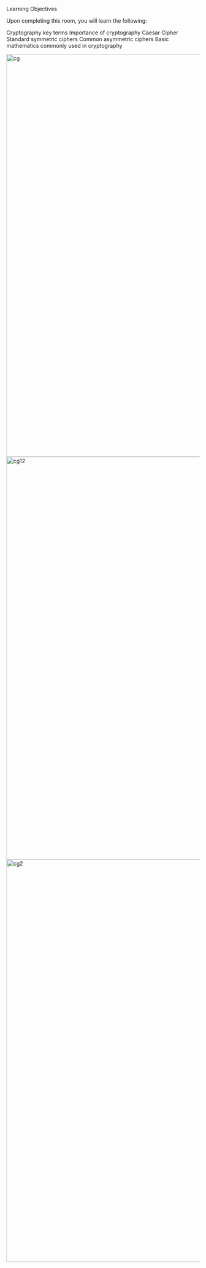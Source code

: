  Learning Objectives

Upon completing this room, you will learn the following:

Cryptography key terms
Importance of cryptography
Caesar Cipher
Standard symmetric ciphers
Common asymmetric ciphers
Basic mathematics commonly used in cryptography

<img width="1680" height="1050" alt="cg" src="https://github.com/user-attachments/assets/ebf46d6f-c7c5-4159-b4bd-ede7e5baf575" />
<img width="1680" height="1050" alt="cg12" src="https://github.com/user-attachments/assets/2d2b2e47-006c-4d7f-9ac4-9e2a496b7c71" />
<img width="1680" height="1050" alt="cg2" src="https://github.com/user-attachments/assets/447ceaeb-ff64-4201-94ee-af5736c8c85c" />
